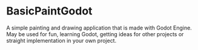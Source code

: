 # BasicPaintGodot
A simple painting and drawing application that is made with Godot Engine. May be used for fun, learning Godot, getting ideas for other projects or straight implementation in your own project.
